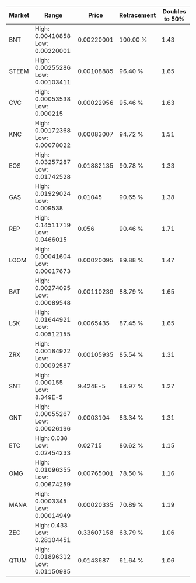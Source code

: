 | Market | Range | Price| Retracement | Doubles to 50% |
| --- | --- | --- | --- | --- |
| BNT | High: 0.00410858<br />Low: 0.00220001 | 0.00220001 | 100.00 % | 1.43 |
| STEEM | High: 0.00255286<br />Low: 0.00103411 | 0.00108885 | 96.40 % | 1.65 |
| CVC | High: 0.00053538<br />Low: 0.000215 | 0.00022956 | 95.46 % | 1.63 |
| KNC | High: 0.00172368<br />Low: 0.00078022 | 0.00083007 | 94.72 % | 1.51 |
| EOS | High: 0.03257287<br />Low: 0.01742528 | 0.01882135 | 90.78 % | 1.33 |
| GAS | High: 0.01929024<br />Low: 0.009538 | 0.01045 | 90.65 % | 1.38 |
| REP | High: 0.14511719<br />Low: 0.0466015 | 0.056 | 90.46 % | 1.71 |
| LOOM | High: 0.00041604<br />Low: 0.00017673 | 0.00020095 | 89.88 % | 1.47 |
| BAT | High: 0.00274095<br />Low: 0.00089548 | 0.00110239 | 88.79 % | 1.65 |
| LSK | High: 0.01644921<br />Low: 0.00512155 | 0.0065435 | 87.45 % | 1.65 |
| ZRX | High: 0.00184922<br />Low: 0.00092587 | 0.00105935 | 85.54 % | 1.31 |
| SNT | High: 0.000155<br />Low: 8.349E-5 | 9.424E-5 | 84.97 % | 1.27 |
| GNT | High: 0.00055267<br />Low: 0.00026196 | 0.0003104 | 83.34 % | 1.31 |
| ETC | High: 0.038<br />Low: 0.02454233 | 0.02715 | 80.62 % | 1.15 |
| OMG | High: 0.01096355<br />Low: 0.00674259 | 0.00765001 | 78.50 % | 1.16 |
| MANA | High: 0.0003345<br />Low: 0.00014949 | 0.00020335 | 70.89 % | 1.19 |
| ZEC | High: 0.433<br />Low: 0.28104451 | 0.33607158 | 63.79 % | 1.06 |
| QTUM | High: 0.01896312<br />Low: 0.01150985 | 0.0143687 | 61.64 % | 1.06 |
